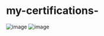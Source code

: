# my-certifications-
![image](https://user-images.githubusercontent.com/39713678/162568098-7c12df8b-98a5-42df-9cac-0d7f04bf4753.png)
![image](https://user-images.githubusercontent.com/39713678/162568142-0a01be28-5b70-41c8-a191-5b3764908d62.png)

